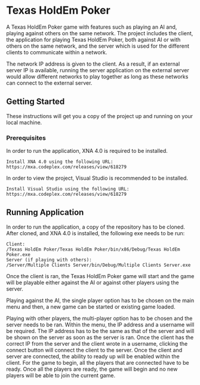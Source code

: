 # Texas HoldEm Poker

A Texas HoldEm Poker game with features such as playing an AI and, playing against others on the same network. The project includes the client, the application for playing Texas HoldEm Poker, both against AI or with others on the same network, and the server which is used for the different clients to communicate within a network.

The network IP address is given to the client. As a result, if an external server IP is available, running the server application on the external server would allow different networks to play together as long as these networks can connect to the external server.

## Getting Started

These instructions will get you a copy of the project up and running on your local machine.

### Prerequisites

In order to run the application, XNA 4.0 is required to be installed. 

```
Install XNA 4.0 using the following URL:
https://mxa.codeplex.com/releases/view/618279
```

In order to view the project, Visual Studio is recommended to be installed.

```
Install Visual Studio using the following URL:
https://mxa.codeplex.com/releases/view/618279
```

## Running Application

In order to run the application, a copy of the repository has to be cloned. After cloned, and XNA 4.0 is installed, the following exe needs to be run:
  
```
Client:
/Texas HoldEm Poker/Texas HoldEm Poker/bin/x86/Debug/Texas HoldEm Poker.exe
Server (if playing with others):
/Server/Multiple Clients Server/bin/Debug/Multiple Clients Server.exe
```

Once the client is ran, the Texas HoldEm Poker game will start and the game will be playable either against the AI or against other players using the server. 

Playing against the AI, the single player option has to be chosen on the main menu and then, a new game can be started or existing game loaded.

Playing with other players, the multi-player option has to be chosen and the server needs to be ran. Within the menu, the IP address and a username will be required. The IP address has to be the same as that of the server and will be shown on the server as soon as the server is ran. Once the client has the correct IP from the server and the client wrote in a username, clicking the connect button will connect the client to the server. Once the client and server are connected, the ability to ready up will be enabled within the client. For the game to begin, all the players that are connected have to be ready. Once all the players are ready, the game will begin and no new players will be able to join the current game. 
